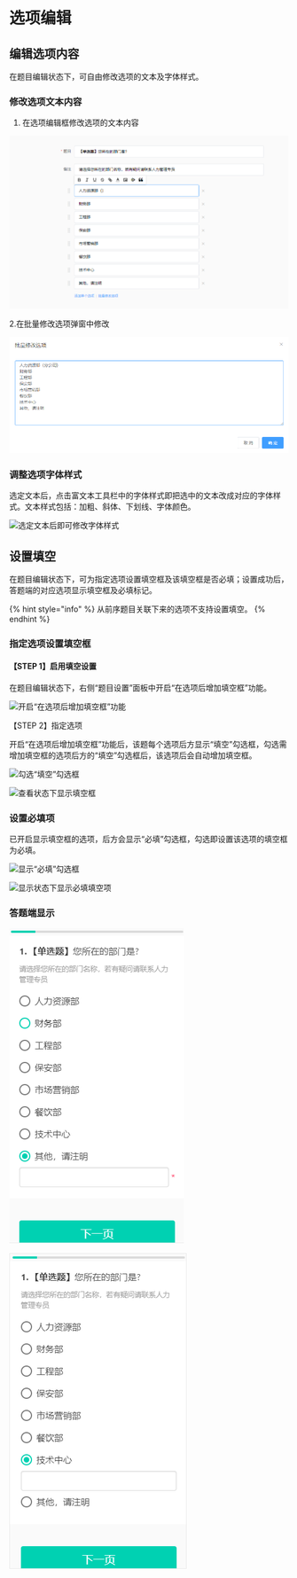 # 选项编辑

## 编辑选项内容

在题目编辑状态下，可自由修改选项的文本及字体样式。

### 修改选项文本内容

1. 在选项编辑框修改选项的文本内容

![选项输入框中直接修改](<../../.gitbook/assets/image (278).png>)

&#x20;  2.在批量修改选项弹窗中修改

![批量修改选项](<../../.gitbook/assets/image (196).png>)

### 调整选项字体样式

选定文本后，点击富文本工具栏中的字体样式即把选中的文本改成对应的字体样式。文本样式包括：加粗、斜体、下划线、字体颜色。

![选定文本后即可修改字体样式](../../.gitbook/assets/Snipaste\_2023-10-17\_11-52-53.png)

## 设置填空

在题目编辑状态下，可为指定选项设置填空框及该填空框是否必填；设置成功后，答题端的对应选项显示填空框及必填标记。

{% hint style="info" %}
从前序题目关联下来的选项不支持设置填空。
{% endhint %}

### 指定选项设置填空框

#### 【STEP 1】启用填空设置

在题目编辑状态下，右侧“题目设置”面板中开启“在选项后增加填空框”功能。

![开启“在选项后增加填空框”功能](../../.gitbook/assets/Snipaste\_2023-10-08\_10-27-49.png)

【STEP 2】指定选项

开启“在选项后增加填空框”功能后，该题每个选项后方显示“填空”勾选框，勾选需增加填空框的选项后方的“填空”勾选框后，该选项后会自动增加填空框。

![勾选“填空”勾选框](../../.gitbook/assets/Snipaste\_2023-10-08\_10-28-29.png)

![查看状态下显示填空框](../../.gitbook/assets/Snipaste\_2023-10-08\_10-29-07.png)

### 设置必填项

已开启显示填空框的选项，后方会显示“必填”勾选框，勾选即设置该选项的填空框为必填。

![显示“必填”勾选框](../../.gitbook/assets/Snipaste\_2023-10-08\_10-30-05.png)

![显示状态下显示必填填空项](../../.gitbook/assets/Snipaste\_2023-10-08\_10-31-00.png)

### 答题端显示

![答题端显示必填填空项](<../../.gitbook/assets/image (558).png>)

![答题端显示非必填填空项](<../../.gitbook/assets/image (33).png>)
